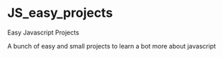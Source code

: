 # JS_easy_projects
Easy Javascript Projects

A bunch of easy and small projects to learn a bot more about javascript
